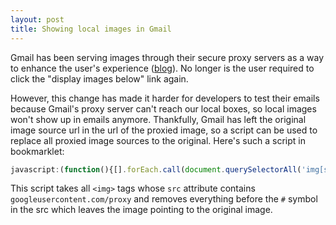 ```yaml
---
layout: post
title: Showing local images in Gmail
---
```

Gmail has been serving images through their secure proxy servers as a way to enhance the user's experience ([blog](http://gmailblog.blogspot.com/2013/12/images-now-showing.html)). No longer is the user required to click the "display images below" link again.

However, this change has made it harder for developers to test their emails because Gmail's proxy server can't reach our local boxes, so local images won't show up in emails anymore. Thankfully, Gmail has left the original image source url in the url of the proxied image, so a script can be used to replace all proxied image sources to the original. Here's such a script in bookmarklet:

```javascript
javascript:(function(){[].forEach.call(document.querySelectorAll('img[src*="googleusercontent.com/proxy"]'),function(img){img.src=img.src.replace(/^.*?#/,'')})}())
```

This script takes all `<img>` tags whose `src` attribute contains `googleusercontent.com/proxy` and removes everything before the `#` symbol in the src which leaves the image pointing to the original image.
